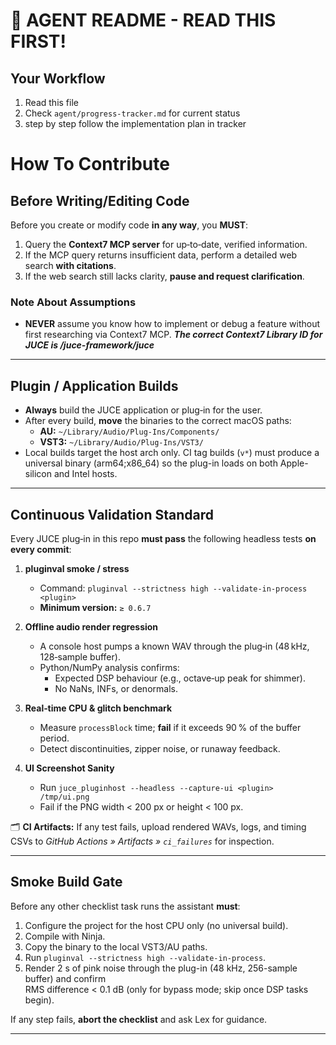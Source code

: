 # 🚨 AGENT README - READ THIS FIRST!

## Your Workflow
1. Read this file
2. Check `agent/progress-tracker.md` for current status
3. step by step follow the implementation plan in tracker


# How To Contribute

## Before Writing/Editing Code

Before you create or modify code **in any way**, you **MUST**:

1. Query the **Context7 MCP server** for up‑to‑date, verified information.
2. If the MCP query returns insufficient data, perform a detailed web search **with citations**.
3. If the web search still lacks clarity, **pause and request clarification**.

### Note About Assumptions

- **NEVER** assume you know how to implement or debug a feature without first researching via Context7 MCP.
**_The correct Context7 Library ID for JUCE is /juce-framework/juce_**

---

## Plugin / Application Builds

- **Always** build the JUCE application or plug‑in for the user.
- After every build, **move** the binaries to the correct macOS paths:
  - **AU:** `~/Library/Audio/Plug-Ins/Components/`
  - **VST3:** `~/Library/Audio/Plug-Ins/VST3/`
- Local builds target the host arch only. CI tag builds (`v*`) must produce a universal
  binary (arm64;x86_64) so the plug-in loads on both Apple-silicon and Intel hosts.

---

## Continuous Validation Standard

Every JUCE plug‑in in this repo **must pass** the following headless tests **on every commit**:

1. **pluginval smoke / stress**

   - Command: `pluginval --strictness high --validate-in-process <plugin>`
   - **Minimum version:** `≥ 0.6.7`

2. **Offline audio render regression**

   - A console host pumps a known WAV through the plug‑in (48 kHz, 128‑sample buffer).
   - Python/NumPy analysis confirms:
     - Expected DSP behaviour (e.g., octave‑up peak for shimmer).
     - No NaNs, INFs, or denormals.

3. **Real‑time CPU & glitch benchmark**

   - Measure `processBlock` time; **fail** if it exceeds 90 % of the buffer period.
   - Detect discontinuities, zipper noise, or runaway feedback.

4. **UI Screenshot Sanity**

   - Run `juce_pluginhost --headless --capture-ui <plugin> /tmp/ui.png`
   - Fail if the PNG width < 200 px or height < 100 px.

🗂️ **CI Artifacts:** If any test fails, upload rendered WAVs, logs, and timing CSVs to _GitHub Actions » Artifacts » `ci_failures`_ for inspection.

---

## Smoke Build Gate

Before any other checklist task runs the assistant **must**:

1. Configure the project for the host CPU only (no universal build).
2. Compile with Ninja.
3. Copy the binary to the local VST3/AU paths.
4. Run `pluginval --strictness high --validate-in-process`.
5. Render 2 s of pink noise through the plug-in (48 kHz, 256-sample buffer) and confirm  
   RMS difference < 0.1 dB (only for bypass mode; skip once DSP tasks begin).

If any step fails, **abort the checklist** and ask Lex for guidance.

---